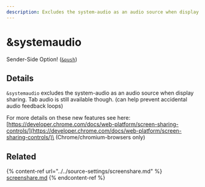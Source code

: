 ```yaml
---
description: Excludes the system-audio as an audio source when display sharing
---
```


# \&systemaudio

Sender-Side Option! ([`&push`](../../source-settings/push.md))

## Details

`&systemaudio` excludes the system-audio as an audio source when display sharing. Tab audio is still available though. (can help prevent accidental audio feedback loops)

For more details on these new features see here:\
[https://developer.chrome.com/docs/web-platform/screen-sharing-controls/](https://developer.chrome.com/docs/web-platform/screen-sharing-controls/)\
(Chrome/chromium-browsers only)

## Related

{% content-ref url="../../source-settings/screenshare.md" %}
[screenshare.md](../../source-settings/screenshare.md)
{% endcontent-ref %}
